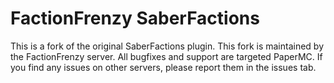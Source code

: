 # FactionFrenzy SaberFactions

This is a fork of the original SaberFactions plugin. This fork is maintained by the FactionFrenzy server. All bugfixes and support are targeted PaperMC. If you find any issues on other servers, please report them in the issues tab.
